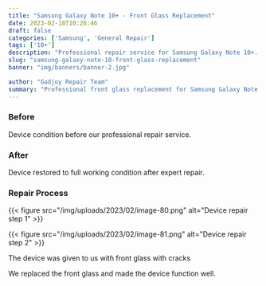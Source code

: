 ```yaml
---
title: "Samsung Galaxy Note 10+ - Front Glass Replacement"
date: 2023-02-18T10:26:46
draft: false
categories: ['Samsung', 'General Repair']
tags: ['10+']
description: "Professional repair service for Samsung Galaxy Note 10+. Expert diagnosis and quality repairs in Bangalore."
slug: "samsung-galaxy-note-10-front-glass-replacement"
banner: "img/banners/banner-2.jpg"

author: "Gadjoy Repair Team"
summary: "Professional front glass replacement for Samsung Galaxy Note 10+. Expert technicians, quality parts, warranty included."
---
```



### Before

Device condition before our professional repair service.

### After

Device restored to full working condition after expert repair.

### Repair Process

{{< figure src="/img/uploads/2023/02/image-80.png" alt="Device repair step 1" >}}

{{< figure src="/img/uploads/2023/02/image-81.png" alt="Device repair step 2" >}}


The device was given to us with front glass with cracks

We replaced the front glass and made the device function well.